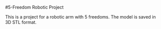 #5-Freedom Robotic Project

This is a project for a robotic arm with 5 freedoms. The model is saved in 3D STL format.
